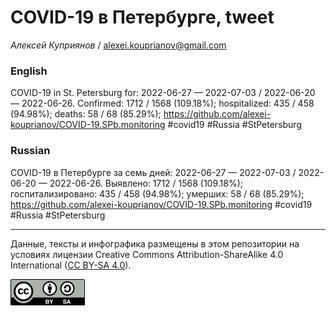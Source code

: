 COVID-19 в Петербурге, tweet
============================

*Алексей Куприянов* /
<a href="mailto:alexei.kouprianov@gmail.com" class="email">alexei.kouprianov@gmail.com</a>

### English

COVID-19 in St. Petersburg for: 2022-06-27 — 2022-07-03 / 2022-06-20 —
2022-06-26. Сonfirmed: 1712 / 1568 (109.18%); hospitalized: 435 / 458
(94.98%); deaths: 58 / 68 (85.29%);
<a href="https://github.com/alexei-kouprianov/COVID-19.SPb.monitoring" class="uri">https://github.com/alexei-kouprianov/COVID-19.SPb.monitoring</a>
\#covid19 \#Russia \#StPetersburg

### Russian

COVID-19 в Петербурге за семь дней: 2022-06-27 — 2022-07-03 / 2022-06-20
— 2022-06-26. Выявлено: 1712 / 1568 (109.18%); госпитализировано: 435 /
458 (94.98%); умерших: 58 / 68 (85.29%);
<a href="https://github.com/alexei-kouprianov/COVID-19.SPb.monitoring" class="uri">https://github.com/alexei-kouprianov/COVID-19.SPb.monitoring</a>
\#covid19 \#Russia \#StPetersburg

------------------------------------------------------------------------

Данные, тексты и инфографика размещены в этом репозитории на условиях
лицензии Creative Commons Attribution-ShareAlike 4.0 International ([CC
BY-SA 4.0](https://creativecommons.org/licenses/by-sa/4.0/)).

![](../misc/CC-BY-SA-icon.png "CC-BY-SA")
